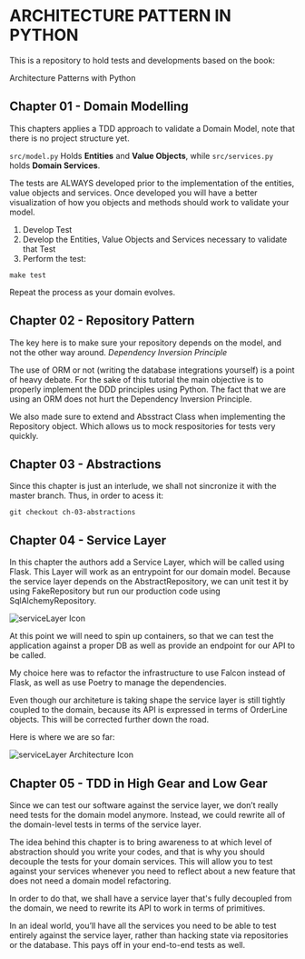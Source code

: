 # ARCHITECTURE PATTERN IN PYTHON
This is a repository to hold tests and developments based on the book:

Architecture Patterns with Python

## Chapter 01 - Domain Modelling
This chapters applies a TDD approach to validate a Domain Model, note that there is no project structure yet.

`src/model.py` Holds **Entities** and **Value Objects**, while `src/services.py` holds **Domain Services**. 

The tests are ALWAYS developed prior to the implementation of the entities, value objects and services. Once developed you will have a better visualization of how you objects and methods should work to validate your model.

1. Develop Test
2. Develop the Entities, Value Objects and Services necessary to validate that Test
3. Perform the test:

```make test``` 

Repeat the process as your domain evolves.

## Chapter 02 - Repository Pattern

The key here is to make sure your repository depends on the model, and not the other way around. *Dependency Inversion Principle*

The use of ORM or not (writing the database integrations yourself) is a point of heavy debate. For the sake of this tutorial the main objective is to properly implement the DDD principles using Python. The fact that we are using an ORM does not hurt the Dependency Inversion Principle.

We also made sure to extend and Absstract Class when implementing the Repository object. Which allows us to mock respositories for tests very quickly. 

## Chapter 03 - Abstractions
Since this chapter is just an interlude, we shall not sincronize it with the master branch. Thus, in order to acess it:

```git checkout ch-03-abstractions```

## Chapter 04 - Service Layer
In this chapter the authors add a Service Layer, which will be called using Flask. This Layer will work as an entrypoint for our domain model.
Because the service layer depends on the AbstractRepository, we can unit test it by using FakeRepository but run our production code using SqlAlchemyRepository.

<img src=images/ch4_serviceLayer.png
     alt="serviceLayer Icon" />

At this point we will need to spin up containers, so that we can test the application against a proper DB as well as provide an endpoint for our API to be called.

My choice here was to refactor the infrastructure to use Falcon instead of Flask, as well as use Poetry to manage the dependencies.

Even though our architeture is taking shape the service layer is still tightly coupled to the domain, because its API is expressed in terms of OrderLine objects. This will be corrected further down the road.

Here is where we are so far:

<img src=images/ch4_serviceLayerArchitecture.png
     alt="serviceLayer Architecture Icon" />

## Chapter 05 - TDD in High Gear and Low Gear

Since we can test our software against the service layer, we don’t really need tests for the domain model anymore. Instead, we could rewrite all of the domain-level tests in terms of the service layer.

The idea behind this chapter is to bring awareness to at which level of abstraction should you write your codes, and that is why you should decouple the tests for your domain services. This will allow you to test against your services whenever you need to reflect about a new feature that does not need a domain model refactoring.

In order to do that, we shall have a service layer that's fully decoupled from the domain, we need to rewrite its API to work in terms of primitives.

In an ideal world, you’ll have all the services you need to be able to test entirely against the service layer, rather than hacking state via repositories or the database. This pays off in your end-to-end tests as well.